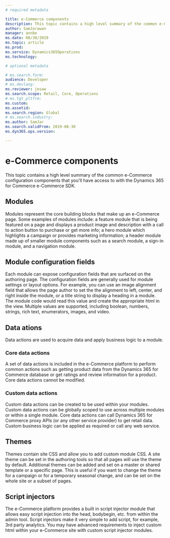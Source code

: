 ```yaml
---
# required metadata

title: e-Commerce components
description: This topic contains a high level summary of the common e-Commerce configuration components that you'll have access to with the e-Commerce SDK in Dynamics 365 for Commerce. 
author: SamJarawan
manager: annbe
ms.date: 08/30/2019
ms.topic: article
ms.prod: 
ms.service: Dynamics365Operations
ms.technology: 

# optional metadata

# ms.search.form: 
audience: Developer
# ms.devlang: 
ms.reviewer: josaw
ms.search.scope: Retail, Core, Operations
# ms.tgt_pltfrm: 
ms.custom: 
ms.assetid: 
ms.search.region: Global
# ms.search.industry: 
ms.author: SamJar
ms.search.validFrom: 2019-08-30
ms.dyn365.ops.version: 

---
```

# e-Commerce components
This topic contains a high level summary of the common e-Commerce configuration components that you'll have access to with the Dynamics 365 for Commerce e-Commerce SDK. 

## Modules
Modules represent the core building blocks that make up an e-Commerce page. Some examples of modules include: a feature module that is being featured on a page and displays a product image and description with a call to action button to purchase or get more info; a hero module which highlights a campaign or provides marketing information; a header module made up of smaller module components such as a search module, a sign-in module, and a navigation module.

## Module configuration fields
Each module can expose configuration fields that are surfaced on the authoring page. The configuration fields are generally used for module settings or layout options. For example, you can use an image alignment field that allows the page author to set the the alignment to left, center, and right inside the module, or a title string to display a heading in a module. The module code would read this value and create the appropriate html in the view. Multiple values are supported, including boolean, numbers, strings, rich text, enumerators, images, and video.

## Data ations
Data actions are used to acquire data and apply business logic to a module. 

### Core data actions
A set of data actions is included in the e-Commerce platform to perform common actions such as getting product data from the Dynamics 365 for Commerce database or get ratings and review information for a product. Core data actions cannot be modified.

### Custom data actions
Custom data actions can be created to be used within your modules. Custom data actions can be globally scoped to use across multiple modules or within a single module. Core data actions can call Dynamics 365 for Commerce proxy APIs (or any other service provider) to get retail data. Custom business logic can be applied as required or call any web service.

## Themes
Themes contain site CSS and allow you to add custom module CSS. A site theme can be set in the authoring tools so that all pages will use the theme by default. Additional themes can be added and set on a master or shared template or a specific page. This is useful if you want to change the theme for a campaign or for a temporary seasonal change, and can be set on the whole site or a subset of pages.

## Script injectors
The e-Commerce platform provides a built in script injector module that allows easy script injection into the head, bodybegin, etc. from within the admin tool. Script injectors make it very simple to add script, for example, 3rd party analytics. You may have advanced requirements to inject custom html within your e-Commerce site with custom script injector modules.
